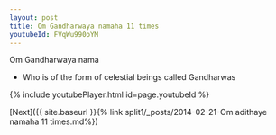 ```yaml
---
layout: post
title: Om Gandharwaya namaha 11 times
youtubeId: FVqWu990oYM
---
```

 
 
Om Gandharwaya nama 
 
 -  Who is of the form of celestial beings called Gandharwas 
 
  
 
  
 
 
 
 
 
 


{% include youtubePlayer.html id=page.youtubeId %}
 
[Next]({{ site.baseurl }}{% link  split1/_posts/2014-02-21-Om adithaye namaha 11 times.md%})
 

